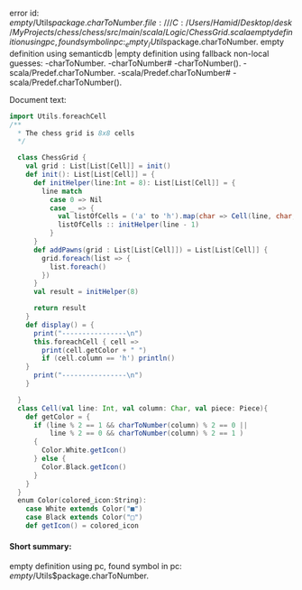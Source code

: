 error id: _empty_/Utils$package.charToNumber.
file:///C:/Users/Hamid/Desktop/desk/MyProjects/chess/chess/src/main/scala/Logic/ChessGrid.scala
empty definition using pc, found symbol in pc: _empty_/Utils$package.charToNumber.
empty definition using semanticdb
|empty definition using fallback
non-local guesses:
	 -charToNumber.
	 -charToNumber#
	 -charToNumber().
	 -scala/Predef.charToNumber.
	 -scala/Predef.charToNumber#
	 -scala/Predef.charToNumber().

Document text:

```scala
import Utils.foreachCell
/**
  * The chess grid is 8x8 cells 
  */

  class ChessGrid {
    val grid : List[List[Cell]] = init()
    def init(): List[List[Cell]] = {
      def initHelper(line:Int = 8): List[List[Cell]] = {
        line match
          case 0 => Nil
          case _ => {
            val listOfCells = ('a' to 'h').map(char => Cell(line, char, Piece.Empty)).toList
            listOfCells :: initHelper(line - 1)
          }
      }
      def addPawns(grid : List[List[Cell]]) = List[List[Cell]] {
        grid.foreach(list => {
          list.foreach()
        })
      }
      val result = initHelper(8)

      return result
    }
    def display() = {
      print("----------------\n")
      this.foreachCell { cell =>
        print(cell.getColor + " ")
        if (cell.column == 'h') println()
    }
      print("----------------\n")
    }

  }
  class Cell(val line: Int, val column: Char, val piece: Piece){
    def getColor = {
      if (line % 2 == 1 && charToNumber(column) % 2 == 0 ||
          line % 2 == 0 && charToNumber(column) % 2 == 1 ) 
      {
        Color.White.getIcon()
      } else {
        Color.Black.getIcon()
      }
    }
  }
  enum Color(colored_icon:String):
    case White extends Color("■")
    case Black extends Color("□")
    def getIcon() = colored_icon
```

#### Short summary: 

empty definition using pc, found symbol in pc: _empty_/Utils$package.charToNumber.